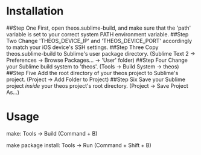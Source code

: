 Installation
=============
##Step One
First, open theos.sublime-build, and make sure that the 'path' variable is set to your correct system PATH environment variable.
##Step Two
Change 'THEOS_DEVICE_IP' and 'THEOS_DEVICE_PORT' accordingly to match your iOS device's SSH settings.
##Step Three
Copy theos.sublime-build to Sublime's user package directory. (Sublime Text 2 -> Preferences -> Browse Packages... -> 'User' folder)
##Step Four
Change your Sublime build system to 'theos'. (Tools -> Build System -> theos)
##Step Five
Add the root directory of your theos project to Sublime's project. (Project -> Add Folder to Project)
##Step Six
Save your Sublime project *inside* your theos project's root directory. (Project -> Save Project As...)

Usage
============
make: Tools -> Build (Command + B)

make package install: Tools -> Run (Command + Shift + B)
